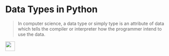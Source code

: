 # Data Types in Python
> In computer science, a data type or simply type is an attribute of data which tells the compiler or interpreter how the programmer intend to use the data.

<img align="center" width=30px src="https://upload.wikimedia.org/wikipedia/commons/thumb/1/10/Python_3._The_standard_type_hierarchy.png/636px-Python_3._The_standard_type_hierarchy.png">
